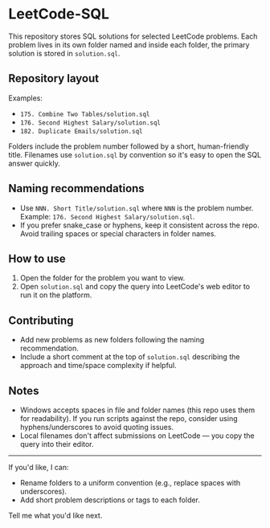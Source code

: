 # LeetCode-SQL

This repository stores SQL solutions for selected LeetCode problems. Each problem lives in its own folder named and inside each folder, the primary solution is stored in `solution.sql`.

## Repository layout

Examples:

- `175. Combine Two Tables/solution.sql`
- `176. Second Highest Salary/solution.sql`
- `182. Duplicate Emails/solution.sql`

Folders include the problem number followed by a short, human-friendly title. Filenames use `solution.sql` by convention so it's easy to open the SQL answer quickly.

## Naming recommendations

- Use `NNN. Short Title/solution.sql` where `NNN` is the problem number. Example: `176. Second Highest Salary/solution.sql`.
- If you prefer snake_case or hyphens, keep it consistent across the repo. Avoid trailing spaces or special characters in folder names.

## How to use

1. Open the folder for the problem you want to view.
2. Open `solution.sql` and copy the query into LeetCode's web editor to run it on the platform.

## Contributing

- Add new problems as new folders following the naming recommendation.
- Include a short comment at the top of `solution.sql` describing the approach and time/space complexity if helpful.

## Notes

- Windows accepts spaces in file and folder names (this repo uses them for readability). If you run scripts against the repo, consider using hyphens/underscores to avoid quoting issues.
- Local filenames don't affect submissions on LeetCode — you copy the query into their editor.

---

If you'd like, I can:

- Rename folders to a uniform convention (e.g., replace spaces with underscores).
- Add short problem descriptions or tags to each folder.

Tell me what you'd like next.

